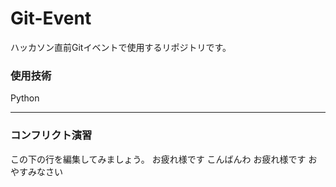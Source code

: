 # Git-Event

ハッカソン直前Gitイベントで使用するリポジトリです。

### 使用技術
Python

---
### コンフリクト演習
この下の行を編集してみましょう。
お疲れ様です
こんばんわ
お疲れ様です
おやすみなさい
